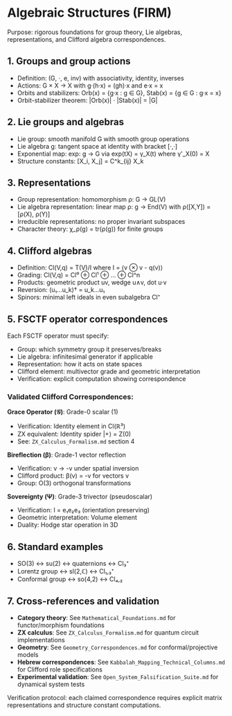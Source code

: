 # Algebraic Structures (FIRM)

Purpose: rigorous foundations for group theory, Lie algebras, representations, and Clifford algebra correspondences.

## 1. Groups and group actions
- Definition: (G, ·, e, inv) with associativity, identity, inverses
- Actions: G × X → X with g·(h·x) = (gh)·x and e·x = x
- Orbits and stabilizers: Orb(x) = {g·x : g ∈ G}, Stab(x) = {g ∈ G : g·x = x}
- Orbit-stabilizer theorem: |Orb(x)| · |Stab(x)| = |G|

## 2. Lie groups and algebras
- Lie group: smooth manifold G with smooth group operations
- Lie algebra g: tangent space at identity with bracket [·,·]
- Exponential map: exp: g → G via exp(tX) = γ_X(t) where γ'_X(0) = X
- Structure constants: [X_i, X_j] = C^k_{ij} X_k

## 3. Representations
- Group representation: homomorphism ρ: G → GL(V)
- Lie algebra representation: linear map ρ: g → End(V) with ρ([X,Y]) = [ρ(X), ρ(Y)]
- Irreducible representations: no proper invariant subspaces
- Character theory: χ_ρ(g) = tr(ρ(g)) for finite groups

## 4. Clifford algebras
- Definition: Cl(V,q) = T(V)/I where I = ⟨v ⊗ v - q(v)⟩
- Grading: Cl(V,q) = Cl⁰ ⊕ Cl¹ ⊕ ... ⊕ Cl^n
- Products: geometric product uv, wedge u∧v, dot u·v
- Reversion: (u₁...u_k)† = u_k...u₁
- Spinors: minimal left ideals in even subalgebra Cl⁺

## 5. FSCTF operator correspondences
Each FSCTF operator must specify:
- Group: which symmetry group it preserves/breaks
- Lie algebra: infinitesimal generator if applicable  
- Representation: how it acts on state spaces
- Clifford element: multivector grade and geometric interpretation
- Verification: explicit computation showing correspondence

### Validated Clifford Correspondences:
**Grace Operator (𝒢)**: Grade-0 scalar (1)
- Verification: Identity element in Cl(ℝ³)
- ZX equivalent: Identity spider |+⟩ = Z(0)
- See: `ZX_Calculus_Formalism.md` section 4

**Bireflection (β)**: Grade-1 vector reflection
- Verification: v → -v under spatial inversion
- Clifford product: β(v) = -v for vectors v
- Group: O(3) orthogonal transformations

**Sovereignty (Ψ)**: Grade-3 trivector (pseudoscalar)
- Verification: I = e₁e₂e₃ (orientation preserving)
- Geometric interpretation: Volume element
- Duality: Hodge star operation in 3D

## 6. Standard examples
- SO(3) ↔ su(2) ↔ quaternions ↔ Cl₃⁺
- Lorentz group ↔ sl(2,ℂ) ↔ Cl₁,₃⁺
- Conformal group ↔ so(4,2) ↔ Cl₄,₂

## 7. Cross-references and validation
- **Category theory**: See `Mathematical_Foundations.md` for functor/morphism foundations
- **ZX calculus**: See `ZX_Calculus_Formalism.md` for quantum circuit implementations  
- **Geometry**: See `Geometry_Correspondences.md` for conformal/projective models
- **Hebrew correspondences**: See `Kabbalah_Mapping_Technical_Columns.md` for Clifford role specifications
- **Experimental validation**: See `Open_System_Falsification_Suite.md` for dynamical system tests

Verification protocol: each claimed correspondence requires explicit matrix representations and structure constant computations.
